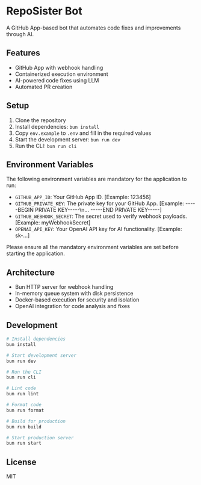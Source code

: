 # RepoSister Bot

A GitHub App-based bot that automates code fixes and improvements through AI.

## Features

- GitHub App with webhook handling
- Containerized execution environment
- AI-powered code fixes using LLM
- Automated PR creation

## Setup

1. Clone the repository
2. Install dependencies: `bun install`
3. Copy `env.example` to `.env` and fill in the required values
4. Start the development server: `bun run dev`
5. Run the CLI: `bun run cli`

## Environment Variables

The following environment variables are mandatory for the application to run:

- `GITHUB_APP_ID`: Your GitHub App ID. [Example: 123456]
- `GITHUB_PRIVATE_KEY`: The private key for your GitHub App. [Example: -----BEGIN PRIVATE KEY-----\n...
-----END PRIVATE KEY-----]
- `GITHUB_WEBHOOK_SECRET`: The secret used to verify webhook payloads. [Example: myWebhookSecret]
- `OPENAI_API_KEY`: Your OpenAI API key for AI functionality. [Example: sk-...]

Please ensure all the mandatory environment variables are set before starting the application.

## Architecture

- Bun HTTP server for webhook handling
- In-memory queue system with disk persistence
- Docker-based execution for security and isolation
- OpenAI integration for code analysis and fixes

## Development

```bash
# Install dependencies
bun install

# Start development server
bun run dev

# Run the CLI
bun run cli

# Lint code
bun run lint

# Format code
bun run format

# Build for production
bun run build

# Start production server
bun run start
```

## License

MIT


